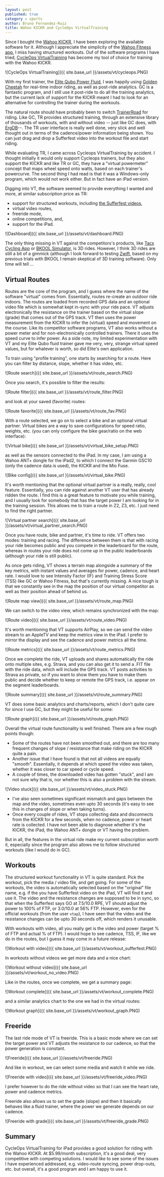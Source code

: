 ```yaml
---
layout: post
published: true
category : sports
author: Bruno Fernandez-Ruiz
title: Wahoo KICKR and CycleOps VirtualTraining
---
```


Since I bought the
[Wahoo KICKR](http://www.wahoofitness.com/devices/kickr.html), I have
been exploring the available software for it. Although I appreciate
the simplicity of the
[Wahoo Fitness app](https://itunes.apple.com/us/app/wahoo-fitness-bluetooth-powered/id391599899?mt=8&uo=4),
I miss having structured workouts. Ouf of the software programs I have
tried,
[CycleOps VirtualTraining](http://www.cycleops.com/virtualtraining/overview)
has become my tool of choice for training with the Wahoo KICKR.

![CycleOps VirtualTraining]({{ site.base_url }}/assets/vt/cycleops.PNG)

With my first trainer, the
[Elite Qubo Power Fluid](http://www.elite-it.com/en/products/trainers/indoor-trainers/qubo-power-fluid-0),
I was happily using [Golden Cheetah](http://www.goldencheetah.org) for
real-time indoor riding, as well as post-ride analytics. GC is a
fantastic program, and I still use it post-ride to do all the training
analytics, but the current lack of support for the KICKR meant I had
to look for an alternative for controlling the trainer during the
workouts.

The natural route should have probably been to switch
[TrainerRoad](http://www.trainerroad.com) for riding. Like GC, TR
provides structured training, through an extensive library of
thousands of workouts, with and without video -- just like GC does,
with [ErgDB](http://www.73summits.com/ergdb)--. The TR user interface
is really well done, very slick and well thought out in terms of the
cadence/power information being shown. You can just drag and drop a
Sufferfest video into the workout file and start riding.

While evaluating TR, I came across Cycleops VirtualTraining by
accident. I thought initially it would only support Cycleops trainers,
but they also support the KICKR and like TR or GC, they have a
"virtual powermeter" concept that maps wheel speed onto watts, based
on each trainer's powercurve. The second thing I had read is that it
was a Windows-only program, which would not work either. But in fact
have an iPad version.

Digging into VT, the software seemed to provide everything I wanted
and more, at similar subscription price as TR:

* support for structured workouts, including [the Sufferfest videos](http://www.thesufferfest.com),
* virtual video routes,
* freeride mode,
* online competitions, and,
* support for the iPad.

![Dashboard]({{ site.base_url }}/assets/vt/dashboard.PNG)

The only thing missing in VT against the competitors's products, like
[Tacx Cycling App](http://www.tacx.com/en/products/software/tablet-ios-android)
or [BKOOL Simulator](http://www.bkool.com/apps-bike/simulator), is 3D
rides. However, I think 3D rides are still a bit of a gimmick
(although I look forward to testing [Zwift](http://zwift.com), based
on my previous trials with BKOOL I remain skeptical of 3D training
software). Only time will tell ...

## Virtual Routes ##

Routes are the core of the program, and I guess where the name of the
software "virtual" comes from. Essentially, routes re-create an
outdoor ride indoors. The routes are loaded from recorded GPS data and
an optional video file which is somewhat kept in-sync with your ride
pace. VT adjusts electronically the resistance on the trainer based on
the virtual slope (grade) that comes out of the GPS track. VT then
uses the power measurement from the KICKR to infer the (virtual) speed
and movement on the course. Like its competitor software programs, VT
also works without a power meter and for non-electronically controlled
trainers. There it uses the speed curve to infer power. As a side
note, my limited experimentation with VT and my Elite Qubo fluid
trainer gave me very, very, strange virtual speed values, but for
whatever is worth, so did Elite's own application.

To train using "profile training", one starts by searching for a
route. Here you can filter by distance, slope, whether it has video,
etc.

![Route search]({{ site.base_url }}/assets/vt/route_search.PNG)

Once you search, it's possible to filter the results:

![Route filter]({{ site.base_url }}/assets/vt/route_filter.PNG)

and look at your saved (favorite) routes:

![Route favorite]({{ site.base_url }}/assets/vt/route_fav.PNG)

With a route selected, we go on to select a bike and an optional
virtual partner. Virtual bikes are a way to save configurations for
speed ratio, weights, etc. (you can only configure the bike gear/ratio
on the web interface):

![Virtual bike]({{ site.base_url }}/assets/vt/virtual_bike_setup.PNG)

as well as the sensors connected to the iPad. In my case, I am using a
Wahoo ANT+ dongle for the iPad2, to which I connect the Garmin GSC10
(only the cadence data is used), the KICKR and the Mio Fuse.

![Bike config]({{ site.base_url }}/assets/vt/virtual_bike.PNG)

It's worth mentioning that the optional virtual partner is a really,
really, cool feature. Essentially, you can ride against another VT
user that has already ridden the route. I find this is a great feature
to motivate you while training, and I usually look for somebody that
has the target power I am looking for in the training session. This
allows me to train a route in Z2, Z3, etc. I just need to find the
right partner.

![Virtual partner search]({{ site.base_url }}/assets/vt/virtual_partner_search.PNG)

Once you have route, bike and partner, it's time to ride. VT offers
two modes: training and racing. The difference between them is that
with racing your ride becomes public and you compete in the
leaderboard for the route, whereas in routes your ride does not come
up in the public leaderboards (although your ride is still public).

As once gets riding, VT shows a terrain map alongside a summary of the
key metrics, with instant values and averages for power, cadence, and
heart rate. I would love to see Intensity Factor (IF) and Training
Stress Score (TSS) like GC or Wahoo Fitness, but that's currently
missing. A nice tough is that we constantly see in the map the
position of our virtual competitor as well as their position ahead of
behind us.

![Route map view]({{ site.base_url }}/assets/vt/route_map.PNG)

We can switch to the video view, which remains synchronized with the
map:

![Route video]({{ site.base_url }}/assets/vt/route_video.PNG)

It's worth mentioning that VT supports AirPlay, so we can send the
video stream to an AppleTV and keep the metrics view in the iPad. I
prefer to mirror the display and see the cadence and power metrics all
the time.

![Route metrics]({{ site.base_url }}/assets/vt/route_metrics.PNG)

Once we complete the ride, VT uploads and shares automatically the
ride onto multiple sites, e.g. Strava, and you can also get it to send
a .FIT file with the ride data, which will include the GPS track. VT
posts activities to Strava as private, so if you want to show them you
have to make them public and decide whether to keep or remote the GPS
track, i.e. appear on the segment leaderboards.

![Route summary]({{ site.base_url }}/assets/vt/route_summary.PNG)

VT does some basic analytics and charts/reports, which I don't quite
care for since I use GC, but they might be useful for some:

![Route graph]({{ site.base_url }}/assets/vt/route_graph.PNG)

Overall the virtual route functionality is well finished. There are a
few rough points though:

* Some of the routes have not been smoothed out, and there are too
  many frequent changes of slope / resistance that make riding on the
  KICKR quite a pain.
* Another issue that I have found is that not all videos are equally
  "smooth". Essentially, it depends at which speed the video was
  taken, whether it was closer to car speed or cycle speed.
* A couple of times, the downloaded video has gotten "stuck", and I am
  not sure why that is, nor whether this is also a problem with the
  stream.

![Video stuck]({{ site.base_url }}/assets/vt/video_stuck.PNG)

* I've also seen sometimes significant mismatch and gaps between the
  map and the video, sometimes even upto 30 seconds (it's easy to see
  this in changes of slope or when taking turns).
* Once every couple of rides, VT stops collecting data and disconnects
  from the KICKR for a few seconds, when no cadence, power or heart
  rate is collected. I have not been able to diagnose whether it's the
  KICKR, the iPad, the Wahoo ANT+ dongle or VT having the problem.

But in all, the features in the virtual ride make my current
subscription worth it, especially since the program also allows me to
follow structured workouts (like I would do in GC).

## Workouts ##

The structured workout functionality in VT is quite standard. Pick the
workout, pick the media / video file, and get going. For some of the
workouts, the video is automatically selected based on the "original"
file name, e.g. if the you have Sufferfest video on the iPad, VT will
find it and use it. The video and the resistance changes are supposed
to be in sync, so that when the Sufferfest says GO at 7.5/10.0 RPE, VT
should adjust the power to 100% of FTP, or 3.0/10.0 at 56% FTP. However,
even for the official workouts (from the user `vtap`), I have seen that
the video and the resistance changes can be upto 30 seconds off, which
renders it unusable.

With workouts with video, all you really get is the video and power
(target % of FTP and actual % of FTP). I would hope to see cadence,
TSS, IF, like we do in the routes, but I guess it may come in a future
release:

![Workout with video]({{ site.base_url }}/assets/vt/workout_sufferfest.PNG)

In workouts without videos we get more data and a nice chart:

![Workout without video]({{ site.base_url }}/assets/vt/workout_no_video.PNG)

Like in the routes, once we complete, we get a summary page:

![Workout complete]({{ site.base_url }}/assets/vt/workout_complete.PNG)

and a similar analytics chart to the one we had in the virtual routes:

![Workout graph]({{ site.base_url }}/assets/vt/workout_graph.PNG)

## Freeride ##

The last ride mode of VT is freeride. This is a basic mode where we
can set the target power and VT adjusts the resistance to our cadence,
so that the power generation is constant.

![Freeride]({{ site.base_url }}/assets/vt/freeride.PNG)

And like in workout, we can select some media and watch it while we
ride.

![Freeride with video]({{ site.base_url }}/assets/vt/freeride_video.PNG)

I prefer however to do the ride without video so that I can see the
heart rate, power and cadence metrics.

Freeride also allows us to set the grade (slope) and then it basically
behaves like a fluid trainer, where the power we generate depends on
our cadence.

![Freeride with grade]({{ site.base_url }}/assets/vt/freeride_grade.PNG)

## Summary ##

CycleOps VirtualTraining for iPad provides a good solution for riding
with the Wahoo KICKR. At $5.99/month subscription, it's a good deal,
very competitive with competing solutions. I would like to see some of
the issues I have experienced addressed, e.g. video-route syncing,
power drop-outs, etc. but overall, it's a good program and I am happy
to use it.

